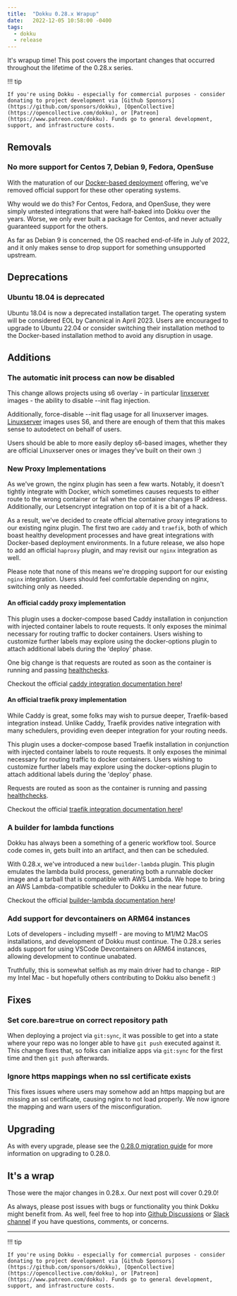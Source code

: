 ```yaml
---
title:  "Dokku 0.28.x Wrapup"
date:   2022-12-05 10:58:00 -0400
tags:
  - dokku
  - release
---
```


It's wrapup time! This post covers the important changes that occurred throughout the lifetime of the 0.28.x series.

!!! tip

    If you're using Dokku - especially for commercial purposes - consider donating to project development via [Github Sponsors](https://github.com/sponsors/dokku), [OpenCollective](https://opencollective.com/dokku), or [Patreon](https://www.patreon.com/dokku). Funds go to general development, support, and infrastructure costs.

## Removals

### No more support for Centos 7, Debian 9, Fedora, OpenSuse

With the maturation of our [Docker-based deployment](https://dokku.com/docs/getting-started/install/docker/) offering, we've removed official support for these other operating systems.

Why would we do this? For Centos, Fedora, and OpenSuse, they were simply untested integrations that were half-baked into Dokku over the years. Worse, we only ever built a package for Centos, and never actually guaranteed support for the others.

As far as Debian 9 is concerned, the OS reached end-of-life in July of 2022, and it only makes sense to drop support for something unsupported upstream.

## Deprecations

### Ubuntu 18.04 is deprecated

Ubuntu 18.04 is now a deprecated installation target. The operating system will be considered EOL by Canonical in April 2023. Users are encouraged to upgrade to Ubuntu 22.04 or consider switching their installation method to the Docker-based installation method to avoid any disruption in usage.

## Additions

### The automatic init process can now be disabled

This change allows projects using s6 overlay - in particular [linxserver](https://linuxserver.io/) images - the ability to disable --init flag injection. 

Additionally, force-disable --init flag usage for all linuxserver images. [Linuxserver](https://linuxserver.io/) images uses S6, and there are enough of them that this makes sense to autodetect on behalf of users.

Users should be able to more easily deploy s6-based images, whether they are official Linuxserver ones or images they've built on their own :)

### New Proxy Implementations

As we've grown, the nginx plugin has seen a few warts. Notably, it doesn't tightly integrate with Docker, which sometimes causes requests to either route to the wrong container or fail when the container changes IP address. Additionally, our Letsencrypt integration on top of it is a bit of a hack.

As a result, we've decided to create official alternative proxy integrations to our existing nginx plugin. The first two are `caddy` and `traefik`, both of which boast healthy development processes and have great integrations with Docker-based deployment environments. In a future release, we also hope to add an official `haproxy` plugin, and may revisit our `nginx` integration as well.

Please note that none of this means we're dropping support for our existing `nginx` integration. Users should feel comfortable depending on nginx, switching only as needed.

#### An official caddy proxy implementation

This plugin uses a docker-compose based Caddy installation in conjunction with injected container labels to route requests. It only exposes the minimal necessary for routing traffic to docker containers. Users wishing to customize further labels may explore using the docker-options plugin to attach additional labels during the 'deploy' phase.

One big change is that requests are routed as soon as the container is running and passing [healthchecks](https://caddyserver.com/docs/caddyfile/directives/reverse_proxy#active-health-checks).

Checkout the official [caddy integration documentation here](https://dokku.com/docs/networking/proxies/caddy/)!

#### An official traefik proxy implementation

While Caddy is great, some folks may wish to pursue deeper, Traefik-based integration instead. Unlike Caddy, Traefik provides native integration with many schedulers, providing even deeper integration for your routing needs.

This plugin uses a docker-compose based Traefik installation in conjunction with injected container labels to route requests. It only exposes the minimal necessary for routing traffic to docker containers. Users wishing to customize further labels may explore using the docker-options plugin to attach additional labels during the 'deploy' phase.

Requests are routed as soon as the container is running and passing [healthchecks](https://doc.traefik.io/traefik/routing/services/#health-check).

Checkout the official [traefik integration documentation here](https://dokku.com/docs/networking/proxies/traefik/)!

### A builder for lambda functions

Dokku has always been a something of a generic workflow tool. Source code comes in, gets built into an artifact, and then can be scheduled.

With 0.28.x, we've introduced a new `builder-lambda` plugin. This plugin emulates the lambda build process, generating both a runnable docker image and a tarball that is compatible with AWS Lambda. We hope to bring an AWS Lambda-compatible scheduler to Dokku in the near future.

Checkout the official [builder-lambda documentation here](https://dokku.com/docs/deployment/builders/lambda/)!

### Add support for devcontainers on ARM64 instances

Lots of developers - including myself! - are moving to M1/M2 MacOS installations, and development of Dokku must continue. The 0.28.x series adds support for using VSCode Devcontainers on ARM64 instances, allowing development to continue unabated.

Truthfully, this is somewhat selfish as my main driver had to change - RIP my Intel Mac - but hopefully others contributing to Dokku also benefit :)

## Fixes

### Set core.bare=true on correct repository path

When deploying a project via `git:sync`, it was possible to get into a state where your repo was no longer able to have `git push` executed against it. This change fixes that, so folks can initialize apps via `git:sync` for the first time and then `git push` afterwards.

### Ignore https mappings when no ssl certificate exists

This fixes issues where users may somehow add an https mapping but are missing an ssl certificate, causing nginx to not load properly. We now ignore the mapping and warn users of the misconfiguration.

## Upgrading

As with every upgrade, please see the [0.28.0 migration guide](/docs/appendices/0.28.0-migration-guide.md) for more information on upgrading to 0.28.0.

## It's a wrap

Those were the major changes in 0.28.x. Our next post will cover 0.29.0!

As always, please post issues with bugs or functionality you think Dokku might benefit from. As well, feel free to hop into [Github Discussions](https://github.com/dokku/dokku/discussions) or [Slack channel](https://slack.dokku.com/) if you have questions, comments, or concerns.

---

!!! tip

    If you're using Dokku - especially for commercial purposes - consider donating to project development via [Github Sponsors](https://github.com/sponsors/dokku), [OpenCollective](https://opencollective.com/dokku), or [Patreon](https://www.patreon.com/dokku). Funds go to general development, support, and infrastructure costs.
